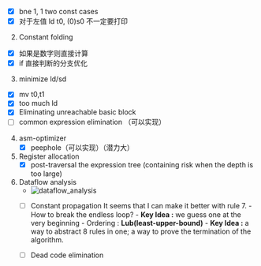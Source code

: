 - [x] bne 1, 1 two const cases
- [x] 对于左值 ld t0, (0)s0 不一定要打印
2. Constant folding
- [x] 如果是数字则直接计算
- [x] if 直接判断的分支优化
3. minimize ld/sd
 - [x] mv t0,t1  
 - [x] too much ld
 - [x] Eliminating unreachable basic block 
 - [ ] common expression elimination （可以实现）
4. asm-optimizer
	- [x] peephole（可以实现）（潜力大）
5. Register allocation
	- [x] post-traversal the expression tree (containing risk when the depth is too large)
6. Dataflow analysis
	- ![dataflow_analysis](C:\Users\Connor\Desktop\workshop\dataflow_analysis.png)
	- [ ]  Constant propagation 
			It seems that I can make it better with rule 7.
			- How to break the endless loop? 
				- **Key Idea :** we guess one at the very beginning
			- Ordering : **Lub(least-upper-bound)** 
				- **Key Idea :** a way to abstract 8 rules in one;
									a way to prove the termination of the algorithm. 
	- [ ]  Dead code elimination
		
	